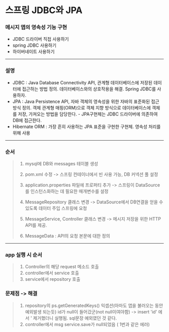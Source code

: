 # 스프링 JDBC와 JPA
### 메시지 앱의 영속성 기능 구현
+ JDBC 드라이버 직접 사용하기
+ spring JDBC 사용하기
+ 하이버네이트 사용하기
------
### 설명
+ JDBC : Java Database Connectivity API, 관계형 데이터베이스에 저장된 데이터에 접근하는 방법 정의. 데이터베이스와의 상호작용을 해결. Spring JDBC를 사용하자.
+ JPA : Java Persistence API, 자바 객체의 영속성을 위한 자바의 표준화된 접근 방식 정의. 객체 관계형 매핑(ORM)으로 객체 지향 방식으로 데이터베이스에 객체를 저장, 가져오는 방법을 담당한다. - JPA구현체는 JDBC 드라이버에 의존하여 DB에 접근한다.
+ Hibernate ORM : 가장 흔히 사용하는 JPA 표준을 구현한 구현체. 영속성 처리를 위해 사용

------------------
### 순서

> 1. mysql에 DB와 messages 테이블 생성
>
> 2. pom.xml 수정 -> 스프링 컨테이너에서 빈 사용 가능, DB 커넥션 풀 설정
>
> 3. application.properties 파일에 프로퍼티 추가 -> 스프링이 DataSource를 인스턴스화하는 데 필요한 매개변수를 설정
>    
> 4. MessageRepository 클래스 변경 -> DataSource에서 DB연결을 얻을 수 있도록 데이터 주입 스프링에 요청
>
> 5. MessageService, Controller 클래스 변경 -> 메시지 저장을 위한 HTTP API를 제공. 
>
> 6. MessageData : API의 요청 본문에 대한 정의

------
### app 실행 시 순서

> 1. Controller의 해당 request 메소드 호출
> 2. controller에서 service 호출
> 3. service에서 repository 호출

### 문제점 -> 해결
> 1. repository의 ps.getGeneratedKeys() 익셉션(아마도 앱을 불러오는 동안 예외발생 되는듯)
> id가 null이 들어갔군(not null이여야함)
>     -> insert 'id'  에서 ' 제거했더니 실행됨. sql문장 예외였던 것 같다.
> 2. controller에서 msg service.save가 null되었음 ( 1번과 같은 에러)
